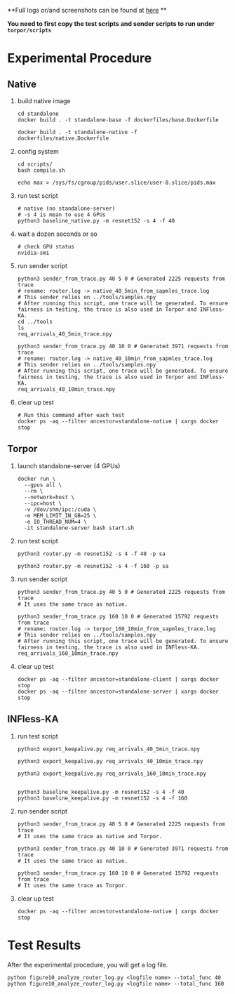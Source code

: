 **Full logs or/and screenshots can be found at [here](https://drive.google.com/drive/folders/1CkOIOt7KQZBpjmyiC0ZtwnGFaSRkLsgQ?usp=drive_link) **

**You need to first copy the test scripts and sender scripts to run under `torpor/scripts`**

# Experimental Procedure

## Native

1. build native image

   ```shell
   cd standalone
   docker build . -t standalone-base -f dockerfiles/base.Dockerfile
   
   docker build . -t standalone-native -f dockerfiles/native.Dockerfile
   ```

2. config system

   ```shell
   cd scripts/
   bash compile.sh
   
   echo max > /sys/fs/cgroup/pids/user.slice/user-0.slice/pids.max
   ```

3. run test script

   ```shell
   # native (no standalone-server)
   # -s 4 is mean to use 4 GPUs
   python3 baseline_native.py -m resnet152 -s 4 -f 40
   ```

4. wait a dozen seconds or so

   ```shell
   # check GPU status
   nvidia-smi
   ```

5. run sender script

   ```shell
   python3 sender_from_trace.py 40 5 0 # Generated 2225 requests from trace 
   # rename: router.log -> native_40_5min_from_sapmles_trace.log
   # This sender relies on ../tools/samples.npy
   # After running this script, one trace will be generated. To ensure fairness in testing, the trace is also used in Torpor and INFless-KA.
   cd ../tools
   ls
   req_arrivals_40_5min_trace.npy
   
   python3 sender_from_trace.py 40 10 0 # Generated 3971 requests from trace
   # rename: router.log -> native_40_10min_from_sapmles_trace.log
   # This sender relies on ../tools/samples.npy
   # After running this script, one trace will be generated. To ensure fairness in testing, the trace is also used in Torpor and INFless-KA.
   req_arrivals_40_10min_trace.npy
   ```

6. clear up test

   ```shell
   # Run this command after each test
   docker ps -aq --filter ancestor=standalone-native | xargs docker stop
   ```

## Torpor

1. launch standalone-server (4 GPUs)

   ```shell
   docker run \
     --gpus all \
     --rm \
     --network=host \
     --ipc=host \
     -v /dev/shm/ipc:/cuda \
     -e MEM_LIMIT_IN_GB=25 \
     -e IO_THREAD_NUM=4 \
     -it standalone-server bash start.sh
   ```

2. run test script

   ```shell
   python3 router.py -m resnet152 -s 4 -f 40 -p sa
   
   python3 router.py -m resnet152 -s 4 -f 160 -p sa
   ```

3. run sender script

   ```shell
   python3 sender_from_trace.py 40 5 0 # Generated 2225 requests from trace
   # It uses the same trace as native.
   
   python3 sender_from_trace.py 160 10 0 # Generated 15792 requests from trace
   # rename: router.log -> torpor_160_10min_from_sapmles_trace.log
   # This sender relies on ../tools/samples.npy
   # After running this script, one trace will be generated. To ensure fairness in testing, the trace is also used in INFless-KA.
   req_arrivals_160_10min_trace.npy
   ```

4. clear up test

   ```shell
   docker ps -aq --filter ancestor=standalone-client | xargs docker stop
   docker ps -aq --filter ancestor=standalone-server | xargs docker stop
   ```

## INFless-KA

1. run test script

   ```shell
   python3 export_keepalive.py req_arrivals_40_5min_trace.npy
   
   python3 export_keepalive.py req_arrivals_40_10min_trace.npy
   
   python3 export_keepalive.py req_arrivals_160_10min_trace.npy
   
   
   python3 baseline_keepalive.py -m resnet152 -s 4 -f 40
   python3 baseline_keepalive.py -m resnet152 -s 4 -f 160
   ```

2. run sender script

   ```shell
   python3 sender_from_trace.py 40 5 0 # Generated 2225 requests from trace
   # It uses the same trace as native and Torpor.
   
   python3 sender_from_trace.py 40 10 0 # Generated 3971 requests from trace
   # It uses the same trace as native.
   
   python3 sender_from_trace.py 160 10 0 # Generated 15792 requests from trace
   # It uses the same trace as Torpor.
   ```

3. clear up test

   ```shell
   docker ps -aq --filter ancestor=standalone-native | xargs docker stop
   ```

# Test Results

After the experimental procedure, you will get a log file.

```shell
python figure10_analyze_router_log.py <logfile name> --total_func 40
python figure10_analyze_router_log.py <logfile name> --total_func 160
```
